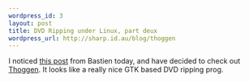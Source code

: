 ```yaml
--- 
wordpress_id: 3
layout: post
title: DVD Ripping under Linux, part deux
wordpress_url: http://sharp.id.au/blog/thoggen
---
```

I noticed <a href="http://hadess.net/?start=554">this post</a> from Bastien today, and have decided to check out <a href="http://thoggen.net/">Thoggen</a>. It looks like a really nice GTK based DVD ripping prog.
